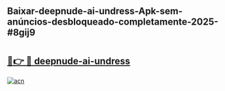 ## Baixar-deepnude-ai-undress-Apk-sem-anúncios-desbloqueado-completamente-2025-#8gij9

# <h2><a href="https://ainizakaria.my?title=deepnude-ai-undress&ref=22M">🔗👉 🔴 deepnude-ai-undress</a></h2>

[![acn](https://github.com/user-attachments/assets/0f9c940e-d8b0-45ae-aac7-cd30a18b3e1c)](https://ainizakaria.my?title=deepnude-ai-undress&ref=22M)

